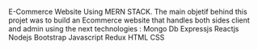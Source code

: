 E-Commerce Website Using MERN STACK.
The main objetif behind this projet was to build an Ecommerce website that handles both sides client and admin using the next technologies :
Mongo Db
Expressjs
Reactjs
Nodejs
Bootstrap
Javascript
Redux
HTML
CSS
